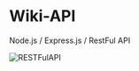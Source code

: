 # Wiki-API

Node.js / Express.js / RestFul API

![RESTFulAPI](https://user-images.githubusercontent.com/56530966/86993386-19610a80-c161-11ea-830d-566d8d0a61df.jpg)
